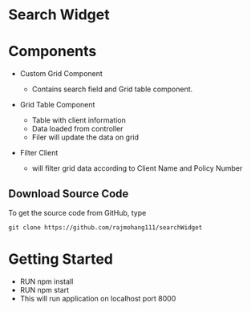 # Search Widget

# Components

* Custom Grid Component
  * Contains search field and Grid table component.

* Grid Table Component
  * Table with client information
  * Data loaded from controller
  * Filer will update the data on grid
* Filter Client
  * will filter grid data according to Client Name and Policy Number

## Download Source Code

To get the source code from GitHub, type

    git clone https://github.com/rajmohang111/searchWidget

# Getting Started
* RUN npm install
* RUN npm start
* This will run application on localhost port 8000





